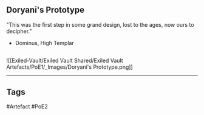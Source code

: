 ## Doryani's Prototype
"This was the first step in some grand design,
lost to the ages, now ours to decipher."
- Dominus, High Templar
##
![[Exiled-Vault/Exiled Vault Shared/Exiled Vault Artefacts/PoE1/_Images/Doryani's Prototype.png]]

---
## Tags
#Artefact
#PoE2